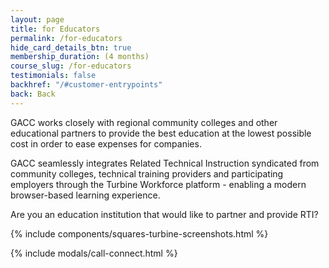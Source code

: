 ```yaml
---
layout: page
title: for Educators
permalink: /for-educators
hide_card_details_btn: true
membership_duration: (4 months)
course_slug: /for-educators
testimonials: false
backhref: "/#customer-entrypoints"
back: Back
---
```


GACC works closely with regional community colleges and other educational partners to provide the best education at the lowest possible cost in order to ease expenses for companies.

GACC seamlessly integrates Related Technical Instruction syndicated from community colleges, technical training providers and participating employers through the Turbine Workforce platform - enabling a modern browser-based learning experience.

Are you an education institution that would like to partner and provide RTI?

{% include components/squares-turbine-screenshots.html %}

{% include modals/call-connect.html %}

